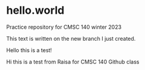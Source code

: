 # hello.world
Practice repository for CMSC 140 winter 2023

This text is written on the new branch I just created. 


Hello this is a test!

Hi this is a test from Raisa for CMSC 140 Github class
